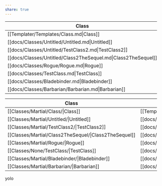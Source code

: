 ```yaml
---
share: true
---
```

| Class                                                         | HitDie | Type    | Skills |
| ------------------------------------------------------------- | ------ | ------- | ------ |
| [[Templater/Templates/Class.md\|Class]]                       | d4     | Martial | 0      |
| [[docs/Classes/Untitled/Untitled.md\|Untitled]]               | d4     | Martial | 0      |
| [[docs/Classes/Untitled/TestClass2.md\|TestClass2]]           | d4     | Martial | 0      |
| [[docs/Classes/Untitled/Class2TheSequel.md\|Class2TheSequel]] | d4     | Martial | 4      |
| [[docs/Classes/Rogue/Rogue.md\|Rogue]]                        | d10    | Martial | \-     |
| [[docs/Classes/TestClass.md\|TestClass]]                      | d0     | None    | 0      |
| [[docs/Classes/Bladebinder.md\|Bladebinder]]                  | d12    | Martial | 4      |
| [[docs/Classes/Barbarian/Barbarian.md\|Barbarian]]            | d12    | Martial | 2      |



| Class                                                 | link(file.link, file.name)                                    | HitDie | BAB  | Type    |
| ----------------------------------------------------- | ------------------------------------------------------------- | ------ | ---- | ------- |
| [[Classes/Martial/Class/\|Class]]                     | [[Templater/Templates/Class.md\|Class]]                       | d4     | 0    | Martial |
| [[Classes/Martial/Untitled/\|Untitled]]               | [[docs/Classes/Untitled/Untitled.md\|Untitled]]               | d4     | 0    | Martial |
| [[Classes/Martial/TestClass2/\|TestClass2]]           | [[docs/Classes/Untitled/TestClass2.md\|TestClass2]]           | d4     | 0    | Martial |
| [[Classes/Martial/Class2TheSequel/\|Class2TheSequel]] | [[docs/Classes/Untitled/Class2TheSequel.md\|Class2TheSequel]] | d4     | 0    | Martial |
| [[Classes/Martial/Rogue/\|Rogue]]                     | [[docs/Classes/Rogue/Rogue.md\|Rogue]]                        | d10    | 0.75 | Martial |
| [[Classes/None/TestClass/\|TestClass]]                | [[docs/Classes/TestClass.md\|TestClass]]                      | d0     | \-   | None    |
| [[Classes/Martial/Bladebinder/\|Bladebinder]]         | [[docs/Classes/Bladebinder.md\|Bladebinder]]                  | d12    | \-   | Martial |
| [[Classes/Martial/Barbarian/\|Barbarian]]             | [[docs/Classes/Barbarian/Barbarian.md\|Barbarian]]            | d12    | 1    | Martial |



  yolo